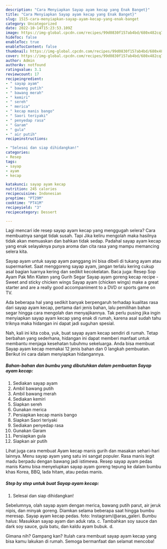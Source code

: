 ```yaml
---
description: "Cara Menyiapkan Sayap ayam kecap yang Enak Banget}"
title: "Cara Menyiapkan Sayap ayam kecap yang Enak Banget}"
slug: 1515-cara-menyiapkan-sayap-ayam-kecap-yang-enak-banget
category: Uncategorized
date: 2022-10-14T15:23:53.109Z
image: https://img-global.cpcdn.com/recipes/99d0830f157ab4bd/680x482cq70/sayap-ayam-kecap-foto-resep-utama.jpg
hideToc: false
enableToc: true
enableTocContent: false
thumbnail: https://img-global.cpcdn.com/recipes/99d0830f157ab4bd/680x482cq70/sayap-ayam-kecap-foto-resep-utama.jpg
cover: https://img-global.cpcdn.com/recipes/99d0830f157ab4bd/680x482cq70/sayap-ayam-kecap-foto-resep-utama.jpg
author: Admin
authorAv: notfound
ratingvalue: 3.1
reviewcount: 17
recipeingredient:
- " sayap ayam"
- " bawang putih"
- " bawang merah"
- " kemiri"
- " sereh"
- " merica"
- " kecap manis bango"
- " Saori teriyaki"
- " penyedap rasa"
- " Garam"
- " gula"
- " air putih"
recipeinstructions:

- "Selesai dan siap dihidangkan!"
categories:
- Resep
tags:
- sayap
- ayam
- kecap

katakunci: sayap ayam kecap 
nutrition: 245 calories
recipecuisine: Indonesian
preptime: "PT29M"
cooktime: "PT41M"
recipeyield: "3"
recipecategory: Dessert

---
```



Lagi mencari ide resep sayap ayam kecap yang menggugah selera? Cara membuatnya sangat tidak susah. Tapi Jika keliru mengolah maka hasilnya tidak akan memuaskan dan bahkan tidak sedap. Padahal sayap ayam kecap yang enak selayaknya punya aroma dan cita rasa yang mampu memancing selera kita.


Sayap ayam untuk sayap ayam panggang ini bisa dibeli di tukang ayam atau supermarket. Saat menggoreng sayap ayam, jangan terlalu kering cukup asal bagian luarnya kering dan sedikit kecokelatan. Baca juga: Resep Sop Ayam Pak Min Klaten yang Gurih Segar Sayap ayam goreng kecap recipe - Sweet and sticky chicken wings Sayap ayam (chicken wings) make a great starter and are a really good accompaniment to a DVD or sports game on TV.

Ada beberapa hal yang sedikit banyak berpengaruh terhadap kualitas rasa dari sayap ayam kecap, pertama dari jenis bahan, lalu pemilihan bahan segar hingga cara mengolah dan menyajikannya. Tak perlu pusing jika ingin menyiapkan sayap ayam kecap yang enak di rumah, karena asal sudah tahu triknya maka hidangan ini dapat jadi suguhan spesial.


Nah, kali ini kita coba, yuk, buat sayap ayam kecap sendiri di rumah. Tetap berbahan yang sederhana, hidangan ini dapat memberi manfaat untuk membantu menjaga kesehatan tubuhmu sekeluarga. Anda bisa membuat Sayap ayam kecap memakai 12 jenis bahan dan 0 langkah pembuatan. Berikut ini cara dalam menyiapkan hidangannya.

<!--inarticleads1-->

##### Bahan-bahan dan bumbu yang dibutuhkan dalam pembuatan Sayap ayam kecap:

1. Sediakan  sayap ayam
1. Ambil  bawang putih
1. Ambil  bawang merah
1. Sediakan  kemiri
1. Siapkan  sereh
1. Gunakan  merica
1. Persiapkan  kecap manis bango
1. Siapkan  Saori teriyaki
1. Sediakan  penyedap rasa
1. Gunakan  Garam
1. Persiapkan  gula
1. Siapkan  air putih


Lihat juga cara membuat Ayam kecap manis gurih dan masakan sehari-hari lainnya. Menu sayap ayam yang satu ini sangat populer. Rasa manis legit madu berpadu dengan bawang jadi istimewa. Resep sayap ayam pedas manis Kamu bisa menyelupkan sayap ayam goreng tepung ke dalam bumbu khas Korea, BBQ, lada hitam, atau pedas manis. 

<!--inarticleads2-->

##### Step by step untuk buat Sayap ayam kecap:


1. Selesai dan siap dihidangkan!

Sebelumnya, olah sayap ayam dengan merica, bawang putih parut, air jeruk nipis, dan minyak goreng. Diamkan selama beberapa saat hingga bumbu meresap. Sayap ayam kecap pedas. foto: Instagram/@aras_galeri. Bumbu halus: Masukkan sayap ayam dan aduk rata. c. Tambahkan soy sauce dan dark soy sauce, gula batu, dan kaldu ayam bubuk. d. 

Gimana nih? Gampang kan? Itulah cara membuat sayap ayam kecap yang bisa kamu lakukan di rumah. Semoga bermanfaat dan selamat mencoba!
